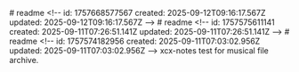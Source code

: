 #   r e a d m e 
 
 < ! - -   
 i d :   1 7 5 7 6 6 8 5 7 7 5 6 7 
 c r e a t e d :   2 0 2 5 - 0 9 - 1 2 T 0 9 : 1 6 : 1 7 . 5 6 7 Z 
 u p d a t e d :   2 0 2 5 - 0 9 - 1 2 T 0 9 : 1 6 : 1 7 . 5 6 7 Z 
 - - > 
 
 #       r   e   a   d   m   e   
   
   <   !   -   -       
   i   d   :       1   7   5   7   5   7   5   6   1   1   1   4   1   
   c   r   e   a   t   e   d   :       2   0   2   5   -   0   9   -   1   1   T   0   7   :   2   6   :   5   1   .   1   4   1   Z   
   u   p   d   a   t   e   d   :       2   0   2   5   -   0   9   -   1   1   T   0   7   :   2   6   :   5   1   .   1   4   1   Z   
   -   -   >   
   
   #               r       e       a       d       m       e       
       
       <       !       -       -               
       i       d       :               1       7       5       7       5       7       4       1       8       2       9       5       6       
       c       r       e       a       t       e       d       :               2       0       2       5       -       0       9       -       1       1       T       0       7       :       0       3       :       0       2       .       9       5       6       Z       
       u       p       d       a       t       e       d       :               2       0       2       5       -       0       9       -       1       1       T       0       7       :       0       3       :       0       2       .       9       5       6       Z       
       -       -       >       
       
       x       c       x       -       n       o       t       e       s               t       e       s       t               f       o       r               m       u       s       i       c       a       l               f       i       l       e               a       r       c       h       i       v       e       .       